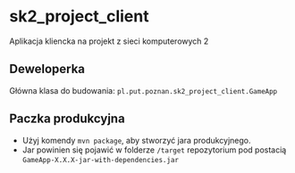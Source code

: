 # sk2_project_client
Aplikacja kliencka na projekt z sieci komputerowych 2

## Deweloperka

Główna klasa do budowania: `pl.put.poznan.sk2_project_client.GameApp`

## Paczka produkcyjna

- Użyj komendy `mvn package`, aby stworzyć jara produkcyjnego.
- Jar powinien się pojawić w folderze `/target` repozytorium pod postacią `GameApp-X.X.X-jar-with-dependencies.jar`
